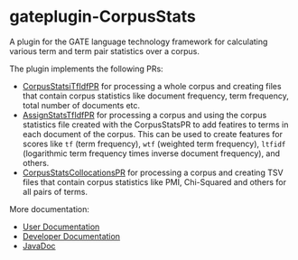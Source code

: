 # gateplugin-CorpusStats

A plugin for the GATE language technology framework for calculating various term and term pair
statistics over a corpus. 


The plugin implements the following PRs:
* [CorpusStatsiTfIdfPR](https://gatenlp.github.io/gateplugin-CorpusStats/doc-CorpusStatsTfIdfPR) for processing
  a whole corpus and creating files that contain corpus statistics like document frequency, term frequency,
  total number of documents etc.
* [AssignStatsTfIdfPR](https://gatenlp.github.io/gateplugin-CorpusStats/doc-AssignStatsTfIdfPR) for processing
  a corpus and using the corpus statistics file created with the CorpusStatsPR to add featires to terms
  in each document of the corpus. This can be used to create features for scores like `tf` (term frequency),
  `wtf` (weighted term frequency), `ltfidf` (logarithmic term frequency times inverse document frequency), and others.
* [CorpusStatsCollocationsPR](https://gatenlp.github.io/gateplugin-CorpusStats/doc-CorpusStatsCollocationsPR) for processing a
  corpus and creating TSV files that contain corpus statistics like PMI, Chi-Squared and others
  for all pairs of terms.

More documentation:
* [User Documentation](https://gatenlp.github.io/gateplugin-CorpusStats/)
* [Developer Documentation](https://github.com/GateNLP/gateplugin-CorpusStats/wiki)
* [JavaDoc](https://gatenlp.github.io/gateplugin-CorpusStats/apidocs/)
